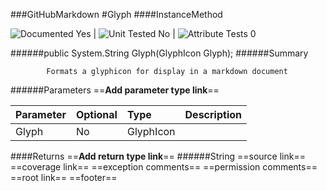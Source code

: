 ###GitHubMarkdown
#Glyph
####InstanceMethod

![Documented Yes](http://b.repl.ca/v1/Documented-Yes-brightgreen.png) | ![Unit Tested No](http://b.repl.ca/v1/Unit%20Tested-No-grey.png) | ![Attribute Tests 0](http://b.repl.ca/v1/Attribute%20Tests-0-grey.png)

######public System.String Glyph(GlyphIcon Glyph);
######Summary

            Formats a glyphicon for display in a markdown document
            
######Parameters
==__Add parameter type link__==

Parameter | Optional | Type | Description
:---  | :---  | :---  | :--- 
Glyph | No | GlyphIcon | 

####Returns
==__Add return type link__==
######String
==source link==
==coverage link==
==exception comments==
==permission comments==
==root link==
==footer==
